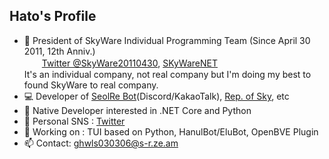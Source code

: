 ## Hato's Profile
* :office: President of SkyWare Individual Programming Team (Since April 30 2011, 12th Anniv.)<br>　　[Twitter @SkyWare20110430](https://twitter.com/skyware20110430), [SKyWareNET](http://ghwls030306.godohosting.com/SWareNET/index.html)<br>It's an individual company, not real company but I'm doing my best to found SkyWare to real company.
* :computer: Developer of [SeolRe Bot](https://github.com/SorameHato/SeolReBot-3.0)(Discord/KakaoTalk), [Rep. of Sky](http://s-r.ze.am), etc
* :page_facing_up: Native Developer interested in .NET Core and Python
* :iphone: Personal SNS : [Twitter](https://twitter.com/Hato0832)
* 🔭 Working on : TUI based on Python, HanulBot/EluBot, OpenBVE Plugin
* 📫 Contact: ghwls030306@s-r.ze.am
<!--
**SorameHato/SorameHato** is a ✨ _special_ ✨ repository because its `README.md` (this file) appears on your GitHub profile.

Here are some ideas to get you started:

- 🔭 I’m currently working on ...
- 🌱 I’m currently learning ...
- 👯 I’m looking to collaborate on ...
- 🤔 I’m looking for help with ...
- 💬 Ask me about ...
- 📫 How to reach me: ...
- 😄 Pronouns: ...
- ⚡ Fun fact: ...
-->
